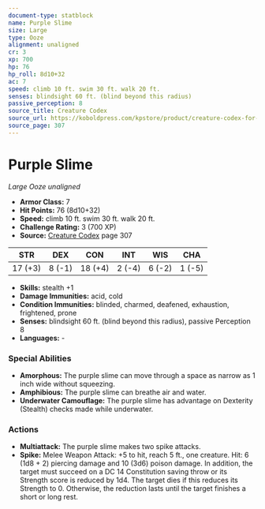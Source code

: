 ```yaml
---
document-type: statblock
name: Purple Slime
size: Large
type: Ooze
alignment: unaligned
cr: 3
xp: 700
hp: 76
hp_roll: 8d10+32
ac: 7
speed: climb 10 ft. swim 30 ft. walk 20 ft.
senses: blindsight 60 ft. (blind beyond this radius) 
passive_perception: 8
source_title: Creature Codex
source_url: https://koboldpress.com/kpstore/product/creature-codex-for-5th-edition-dnd
source_page: 307
---
```


# Purple Slime

*Large* *Ooze* *unaligned*

- **Armor Class:** 7
- **Hit Points:** 76 (8d10+32)
- **Speed:** climb 10 ft. swim 30 ft. walk 20 ft.
- **Challenge Rating:** 3 (700 XP)
- **Source:** [Creature Codex](https://koboldpress.com/kpstore/product/creature-codex-for-5th-edition-dnd) page 307

| STR | DEX | CON | INT | WIS | CHA |
| --- | --- | --- | --- | --- | --- |
| 17 (+3) | 8 (-1) | 18 (+4) | 2 (-4) | 6 (-2) | 1 (-5) |

- **Skills:** stealth +1
- **Damage Immunities:** acid, cold
- **Condition Immunities:** blinded, charmed, deafened, exhaustion, frightened, prone
- **Senses:** blindsight 60 ft. (blind beyond this radius), passive Perception 8
- **Languages:** -

### Special Abilities

- **Amorphous:** The purple slime can move through a space as narrow as 1 inch wide without squeezing.
- **Amphibious:** The purple slime can breathe air and water.
- **Underwater Camouflage:** The purple slime has advantage on Dexterity (Stealth) checks made while underwater.

### Actions

- **Multiattack:** The purple slime makes two spike attacks.
- **Spike:** Melee Weapon Attack: +5 to hit, reach 5 ft., one creature. Hit: 6 (1d8 + 2) piercing damage and 10 (3d6) poison damage. In addition, the target must succeed on a DC 14 Constitution saving throw or its Strength score is reduced by 1d4. The target dies if this reduces its Strength to 0. Otherwise, the reduction lasts until the target finishes a short or long rest.

